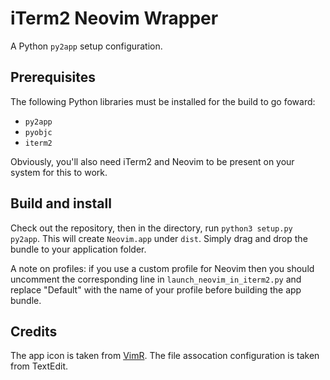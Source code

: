 # iTerm2 Neovim Wrapper

A Python `py2app` setup configuration.

## Prerequisites

The following Python libraries must be installed for the build to go foward:

  - `py2app`
  - `pyobjc`
  - `iterm2`

Obviously, you'll also need iTerm2 and Neovim to be present on your system for this to work.

## Build and install

Check out the repository, then in the directory, run `python3 setup.py py2app`. This will create `Neovim.app` under `dist`. Simply drag and drop the bundle to your application folder.

A note on profiles: if you use a custom profile for Neovim then you should uncomment the corresponding line in `launch_neovim_in_iterm2.py` and replace "Default" with the name of your profile before building the app bundle.

## Credits

The app icon is taken from [VimR](https://github.com/qvacua/vimr). The file assocation configuration is taken from TextEdit.